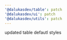 ```yaml
---
'@dalukasdev/table': patch
'@dalukasdev/ui': patch
'@dalukasdev/utils': patch
---
```


updated table defautl styles
